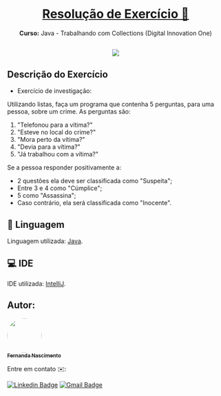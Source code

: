 <h1 align="center">
    <a href="https://github.com/Fernanda1701/exercicio-investigacao">Resolução de Exercício 📝</a>
</h1>
<p align="center"><b>Curso:</b>  Java - Trabalhando com Collections (Digital Innovation One)</p>

<h2 align="center">
<img src="https://img.shields.io/static/v1?label=Status:&message=Completo ✅&color=32CD32&style=for-the-badge&logo=ghost"/>
</h2>

## Descrição do Exercício

- Exercício de investigação:

Utilizando listas, faça um programa que contenha 5 perguntas, para uma pessoa, sobre um crime. 
As perguntas são:

1. "Telefonou para a vítima?"
2. "Esteve no local do crime?"
3. "Mora perto da vítima?"
4. "Devia para a vítima?"
5. "Já trabalhou com a vítima?"

Se a pessoa responder positivamente a: 
- 2 questões ela deve ser classificada como "Suspeita"; 
- Entre 3 e 4 como "Cúmplice"; 
- 5 como "Assassina"; 
- Caso contrário, ela será classificada como "Inocente".


## 📖 Linguagem

Linguagem utilizada: [Java](https://www.java.com/).

## 💻 IDE

IDE utilizada: [IntelliJ](https://www.jetbrains.com/pt-br/idea/).

## Autor:

<a href="https://github.com/Fernanda1701">
 <img style="border-radius: 50%;" src="https://avatars.githubusercontent.com/Fernanda1701" width="80px;" alt=""/>
 <br />
 <sub><b>Fernanda Nascimento</b></sub></a> <a href="https://github.com/Fernanda1701"></a>

Entre em contato ✉️:

[![Linkedin Badge](https://img.shields.io/badge/-Fernanda-blue??style=plastic&logo=Linkedin&logoColor=white&link=https://www.linkedin.com/in/fnasci/)](https://www.linkedin.com/in/fnasci/)
[![Gmail Badge](https://img.shields.io/badge/-fnasci.1701@gmail.com-c14438?style=plastic&logo=Gmail&logoColor=white&link=mailto:fnasci.1701@gmail.com)](mailto:fnasci.1701@gmail.com)
